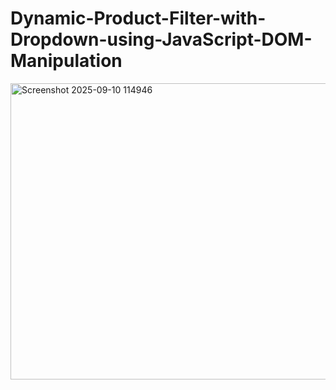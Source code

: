 # Dynamic-Product-Filter-with-Dropdown-using-JavaScript-DOM-Manipulation

<img width="817" height="474" alt="Screenshot 2025-09-10 114946" src="https://github.com/user-attachments/assets/ba2d6983-3b53-4038-b6a0-8b493632819e" />

